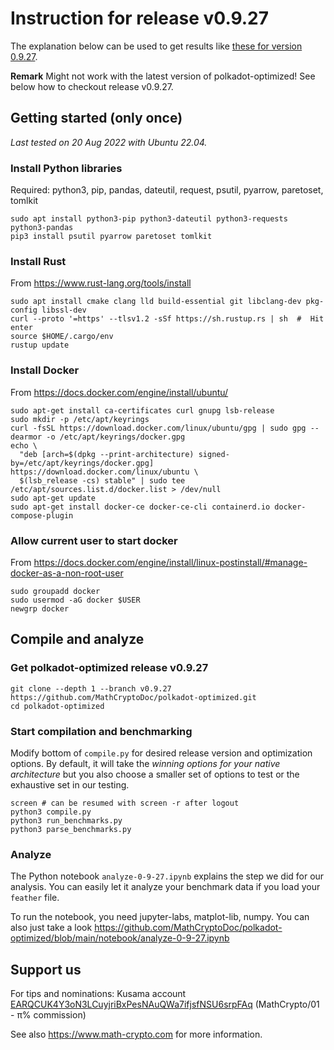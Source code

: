 # Instruction for release v0.9.27

The explanation below can be used to get results like [these for version 0.9.27](https://www.math-crypto.com/optimized/analysis-0-9-27/).

**Remark** Might not work with the latest version of polkadot-optimized! See below how to checkout release v0.9.27.

## Getting started (only once)

*Last tested on 20 Aug 2022 with Ubuntu 22.04.*

### Install Python libraries
Required: python3, pip, pandas, dateutil, request, psutil, pyarrow, paretoset, tomlkit
```
sudo apt install python3-pip python3-dateutil python3-requests python3-pandas
pip3 install psutil pyarrow paretoset tomlkit
```

### Install Rust
From https://www.rust-lang.org/tools/install
```
sudo apt install cmake clang lld build-essential git libclang-dev pkg-config libssl-dev 
curl --proto '=https' --tlsv1.2 -sSf https://sh.rustup.rs | sh  #  Hit enter
source $HOME/.cargo/env
rustup update
```

### Install Docker 
From https://docs.docker.com/engine/install/ubuntu/
```
sudo apt-get install ca-certificates curl gnupg lsb-release
sudo mkdir -p /etc/apt/keyrings
curl -fsSL https://download.docker.com/linux/ubuntu/gpg | sudo gpg --dearmor -o /etc/apt/keyrings/docker.gpg
echo \
  "deb [arch=$(dpkg --print-architecture) signed-by=/etc/apt/keyrings/docker.gpg] https://download.docker.com/linux/ubuntu \
  $(lsb_release -cs) stable" | sudo tee /etc/apt/sources.list.d/docker.list > /dev/null
sudo apt-get update
sudo apt-get install docker-ce docker-ce-cli containerd.io docker-compose-plugin
```

### Allow current user to start docker 
From https://docs.docker.com/engine/install/linux-postinstall/#manage-docker-as-a-non-root-user
```
sudo groupadd docker
sudo usermod -aG docker $USER
newgrp docker 
```

## Compile and analyze

### Get polkadot-optimized release v0.9.27
```
git clone --depth 1 --branch v0.9.27 https://github.com/MathCryptoDoc/polkadot-optimized.git
cd polkadot-optimized
```

### Start compilation and benchmarking
Modify bottom of ``compile.py`` for desired release version and optimization options. By default, it will take the *winning options for your native architecture* but you also choose a smaller set of options to test or the exhaustive set in our testing.
```
screen # can be resumed with screen -r after logout
python3 compile.py
python3 run_benchmarks.py
python3 parse_benchmarks.py
```

### Analyze
The Python notebook ``analyze-0-9-27.ipynb`` explains the step we did for our analysis. You can easily let it analyze your benchmark data if you load your ``feather`` file.

To run the notebook, you need jupyter-labs, matplot-lib, numpy. You can also just take a look https://github.com/MathCryptoDoc/polkadot-optimized/blob/main/notebook/analyze-0-9-27.ipynb





## Support us

For tips and nominations: Kusama account [EARQCUK4Y3oN3LCuyjriBxPesNAuQWa7ifjsfNSU6srpFAq](https://polkachu.com/kusama/validators/EARQCUK4Y3oN3LCuyjriBxPesNAuQWa7ifjsfNSU6srpFAq) (MathCrypto/01 - π% commission)

See also https://www.math-crypto.com for more information.






